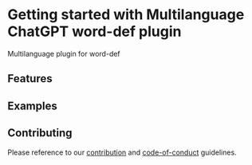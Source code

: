 # Getting started with Multilanguage ChatGPT word-def plugin

Multilanguage plugin for word-def

## Features


## Examples


## Contributing

Please reference to our [contribution](http://danoan.github.io/word-def-plugin-multilanguage-chatgpt/contributing) and [code-of-conduct]((http://danoan.github.io/word-def-plugin-multilanguage-chatgpt/code-of-conduct.md)) guidelines.
